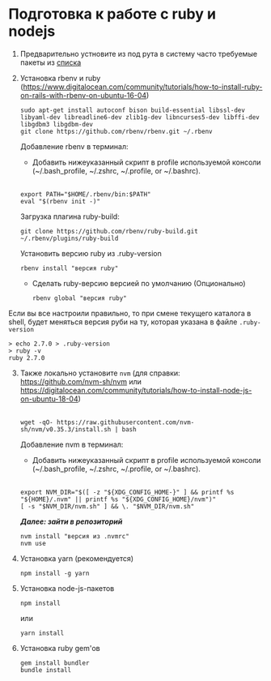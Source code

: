 # Подготовка к работе с ruby и nodejs

1. Предварительно устновите из под рута в систему часто требуемые пакеты из [списка](https://github.com/LimeHD/ansible/blob/master/ruby.yml#L10-L20)

2. Установка rbenv и ruby (https://www.digitalocean.com/community/tutorials/how-to-install-ruby-on-rails-with-rbenv-on-ubuntu-16-04)
   ```
   sudo apt-get install autoconf bison build-essential libssl-dev libyaml-dev libreadline6-dev zlib1g-dev libncurses5-dev libffi-dev libgdbm3 libgdbm-dev
   git clone https://github.com/rbenv/rbenv.git ~/.rbenv
   ```
   Добавление rbenv в терминал:
      * Добавить нижеуказанный скрипт в profile используемой консоли (~/.bash_profile, ~/.zshrc, ~/.profile, or ~/.bashrc).
      <br/><br/>
      ```
      export PATH="$HOME/.rbenv/bin:$PATH"
      eval "$(rbenv init -)"
      ```
   Загрузка плагина ruby-build:
   ```
   git clone https://github.com/rbenv/ruby-build.git ~/.rbenv/plugins/ruby-build
   ```
   Установить версию ruby из .ruby-version
   ```
   rbenv install "версия ruby"
   ```
   * Сделать ruby-версию версией по умолчанию (Опционально)
      <br/>
      ```
      rbenv global "версия ruby"
      ```

Если вы все настроили правильно, то при смене текущего каталога в shell, будет меняться версия руби на ту, которая указана в файле `.ruby-version`

```
> echo 2.7.0 > .ruby-version
> ruby -v
ruby 2.7.0
```

3. Также локально установите `nvm` (для справки: <br/>https://github.com/nvm-sh/nvm или https://digitalocean.com/community/tutorials/how-to-install-node-js-on-ubuntu-18-04)
    <br/><br/>
    ```
    wget -qO- https://raw.githubusercontent.com/nvm-sh/nvm/v0.35.3/install.sh | bash
    ```
    Добавление nvm в терминал:
    * Добавить нижеуказанный скрипт в profile используемой консоли (~/.bash_profile, ~/.zshrc, ~/.profile, or ~/.bashrc).
    <br/><br/>
    ```
    export NVM_DIR="$([ -z "${XDG_CONFIG_HOME-}" ] && printf %s "${HOME}/.nvm" || printf %s "${XDG_CONFIG_HOME}/nvm")"
    [ -s "$NVM_DIR/nvm.sh" ] && \. "$NVM_DIR/nvm.sh"
    ```
    ***Далее: зайти в репозиторий***
    ```
    nvm install "версия из .nvmrc"
    nvm use
    ```

4. Установка yarn (рекомендуется)
   ```
   npm install -g yarn
   ```

5. Установка node-js-пакетов
   ```
   npm install
   ```
   или
   ```
   yarn install
   ```

6. Установка ruby gem'ов
   ```
   gem install bundler
   bundle install
   ```
